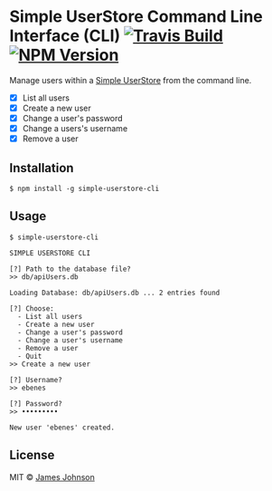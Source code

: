 # Simple UserStore Command Line Interface (CLI) [![Travis Build](https://img.shields.io/travis/geekydatamonkey/simple-userstore-cli.svg?style=flat)](https://travis-ci.org/geekydatamonkey/simple-userstore-cli) [![NPM Version](https://img.shields.io/npm/v/simple-userstore-cli.svg?style=flat)](https://www.npmjs.com/package/simple-userstore-cli)

Manage users within a [Simple UserStore](https://github.com/geekydatamonkey/simple-userstore) from the command
line.

- [x] List all users
- [x] Create a new user
- [x] Change a user's password
- [x] Change a users's username
- [x] Remove a user

## Installation

```
$ npm install -g simple-userstore-cli
```

## Usage

```
$ simple-userstore-cli

SIMPLE USERSTORE CLI

[?] Path to the database file?
>> db/apiUsers.db

Loading Database: db/apiUsers.db ... 2 entries found

[?] Choose:
  - List all users
  - Create a new user
  - Change a user's password
  - Change a user's username
  - Remove a user
  - Quit
>> Create a new user

[?] Username?
>> ebenes

[?] Password?
>> •••••••••

New user 'ebenes' created.
```

## License

MIT © [James Johnson](http://james.mn)
